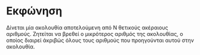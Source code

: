 # Εκφώνηση

Δίνεται μία ακολουθία αποτελούμενη από Ν θετικούς ακέραιους αριθμούς. 
Ζητείται να βρεθεί ο μικρότερος αριθμός της ακολουθίας, ο οποίος διαιρεί άκριβώς όλους τους αριθμούς που προηγούνται αυτού στην ακολουθία.

